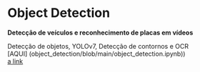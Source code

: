# Object Detection

<b>Detecção de veículos e reconhecimento de placas em vídeos</b>

Detecção de objetos, YOLOv7, Detecção de contornos e OCR
</br> [AQUI] (object_detection/blob/main/object_detection.ipynb))
</br> [a link]([https://github.com/user/repo/blob/branch/other_file.md](https://github.com/Emanuelle-p/object_detection/blob/main/object_detection.ipynb))
</html>
